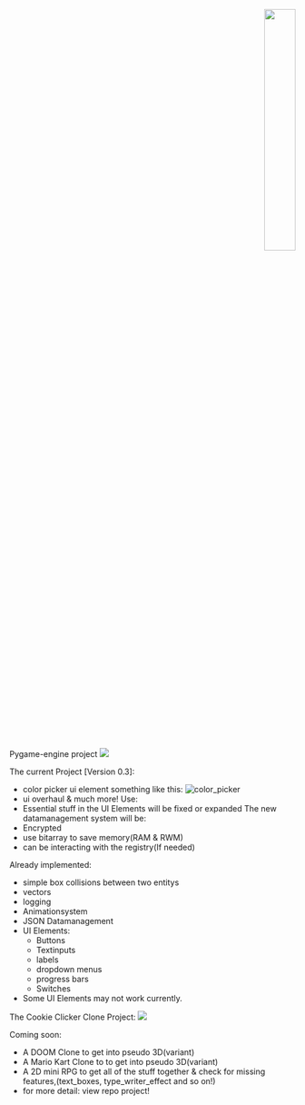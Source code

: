 <p align="right" width="100%">
    <img width="33%" src="https://github.com/user-attachments/assets/963147b8-a6f6-4f39-a2a8-720c7883b4d4"> 
</p>
Pygame-engine project
<img src="https://justusdeckerde.wordpress.com/wp-content/uploads/2025/04/engine_roadmap.png">

The current Project [Version 0.3]:
- color picker ui element something like this:
![color_picker](https://github.com/user-attachments/assets/24399102-5612-4523-b20b-74f4fbedd275)
- ui overhaul
& much more!
Use:
- Essential stuff in the UI Elements will be fixed or expanded
The new datamanagement system will be:
- Encrypted
- use bitarray to save memory(RAM & RWM)
- can be interacting with the registry(If needed)
    

Already implemented:
- simple box collisions between two entitys
- vectors
- logging
- Animationsystem
- JSON Datamanagement
- UI Elements:
    - Buttons
    - Textinputs
    - labels
    - dropdown menus
    - progress bars
    - Switches
- Some UI Elements may not work currently.

The Cookie Clicker Clone Project:
<img src="https://justusdeckerde.wordpress.com/wp-content/uploads/2025/04/cookie_clicker_clone_project-1.png">

Coming soon: 

- A DOOM Clone to get into pseudo 3D(variant)
- A Mario Kart Clone to to get into pseudo 3D(variant)
- A 2D mini RPG to get all of the stuff together & check for missing features,(text_boxes, type_writer_effect and so on!)
- for more detail: view repo project!
